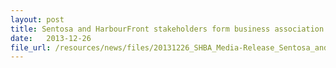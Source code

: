 ```yaml
---
layout: post
title: Sentosa and HarbourFront stakeholders form business association
date:   2013-12-26
file_url: /resources/news/files/20131226_SHBA_Media-Release_Sentosa_and_HarbourFront_stakeholders_form_business_association.pdf
---
```

